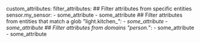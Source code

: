 custom_attributes:
  filter_attributes:
    ## Filter attributes from specific entities
    sensor.my_sensor:
      - some_attribute
      - some_attribute
    ## Filter attributes from entities that match a glob
    "light.kitchen_*":
      - some_attribute
      - some_attribute
    ## Filter attributes from domains
    "person.*":
      - some_attribute
      - some_attribute

